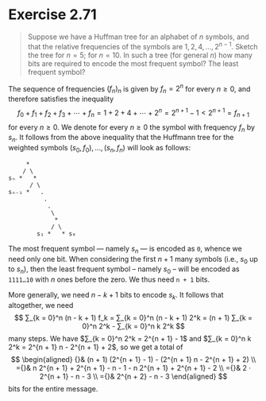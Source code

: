 # Exercise 2.71

> Suppose we have a Huffman tree for an alphabet of $n$ symbols, and that the relative frequencies of the symbols are $1, 2, 4, …, 2^{n - 1}$.
> Sketch the tree for $n = 5$;
> for $n = 10$.
> In such a tree (for general $n$) how many bits are required to encode the most frequent symbol?
> The least frequent symbol?


The sequence of frequencies $(f_n)_n$ is given by $f_n = 2^n$ for every $n ≥ 0$, and therefore satisfies the inequality
$$
  f_0 + f_1 + f_2 + f_3 + \dotsb + f_n
  = 1 + 2 + 4 + \dotsb + 2^n
  = 2^{n + 1} - 1
  < 2^{n + 1}
  = f_{n + 1}
$$
for every $n ≥ 0$.
We denote for every $n ≥ 0$ the symbol with frequency $f_n$ by $s_n$.
It follows from the above inequality that the Huffmann tree for the weighted symbols $(s_0, f_0), …, (s_n, f_n)$ will look as follows:
```text
     *
    / \
sₙ *   *
      / \
sₙ₋₁ *   .
          .
           .
            \
             *
            / \
        s₁ *   * s₀
```
The most frequent symbol — namely $s_n$ — is encoded as `0`, whence we need only one bit.
When considering the first $n + 1$ many symbols (i.e., $s_0$ up to $s_n$), then the least frequent symbol – namely $s_0$ – will be encoded as `1111…10` with $n$ ones before the zero.
We thus need `n + 1` bits.

More generally, we need $n - k + 1$ bits to encode $s_k$.
It follows that altogether, we need
$$
  ∑_{k = 0}^n (n - k + 1) f_k
  = ∑_{k = 0}^n (n - k + 1) 2^k
  = (n + 1) ∑_{k = 0}^n 2^k - ∑_{k = 0}^n k 2^k
$$
many steps.
We have $∑_{k = 0}^n 2^k = 2^{n + 1} - 1$ and $∑_{k = 0}^n k 2^k = 2^{n + 1} n - 2^{n + 1} + 2$, so we get a total of
$$
  \begin{aligned}
    {}&
    (n + 1) (2^{n + 1} - 1) - (2^{n + 1} n - 2^{n + 1} + 2) \\
    ={}&
    n 2^{n + 1} + 2^{n + 1} - n - 1 - n 2^{n + 1} + 2^{n + 1} - 2 \\
    ={}&
    2 ⋅ 2^{n + 1} - n - 3 \\
    ={}&
    2^{n + 2} - n - 3
  \end{aligned}
$$
bits for the entire message.
